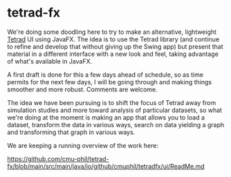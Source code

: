 # tetrad-fx

We're doing some doodling here to try to make an alternative, 
lightweight [Tetrad](https://github.com/cmu-phil/tetrad) UI using JavaFX. 
The idea is to use the Tetrad library (and continue to refine and 
develop that without giving up the Swing app) but present that material 
in a different interface with a new look and feel, taking advantage 
of what's available in JavaFX.

A first draft is done for this a few days ahead of schedule, so as
time permits for the next few days, I will be going through and making
things smoother and more robust. Comments are welcome.

The idea we have been pursuing is to shift the focus of
Tetrad away from simulation studies and more toward analysis of particular 
datasets,  so what we're doing at the moment is making an app that allows 
you to load a dataset, transform the data in various ways, search on
data yielding a graph and transforming that graph in various ways.

We are keeping a running overview of the work here:

https://github.com/cmu-phil/tetrad-fx/blob/main/src/main/java/io/github/cmuphil/tetradfx/ui/ReadMe.md
